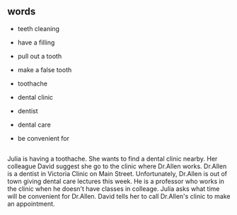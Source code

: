## words
* teeth cleaning 
* have a filling
* pull out a tooth
* make a false tooth

* toothache
* dental clinic
* dentist
* dental care
* be convenient for

## 
Julia is having a toothache. She wants to find a dental clinic nearby. Her colleague David suggest she go to the clinic where Dr.Allen works. 
Dr.Allen is a dentist in Victoria Clinic on Main Street. Unfortunately, Dr.Allen is out of town giving dental care lectures this week. He is a professor
who works in the clinic when he doesn't have classes in colleage. Julia asks what time will be convenient for Dr.Allen. David tells her to call Dr.Allen's clinic
to make an appointment.
